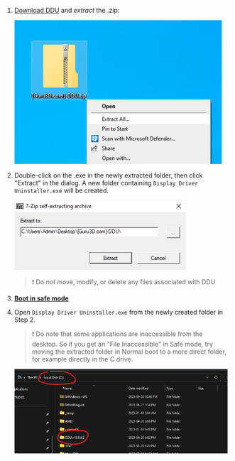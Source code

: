 1. [Download DDU](https://www.guru3d.com/files-get/display-driver-uninstaller-download,19.html) and _extract_ the .zip:

	![dduzip.png](/assets/factoids/dduzip.png)

2. Double-click on the .exe in the newly extracted folder, then click "Extract" in the dialog.
A new folder containing `Display Driver Uninstaller.exe` will be created.

	![dduextract.png](/assets/factoids/dduextract.png)

	> ❗ Do _not_ move, modify, or delete any files associated with DDU

3. [**Boot in safe mode**](https://support.microsoft.com/en-us/help/12376/windows-10-start-your-pc-in-safe-mode) 

4. Open `Display Driver Uninstaller.exe` from the newly created folder in Step 2.

	> ❗ Do note that some applications are inaccessible from the desktop. So if you get an "File Inaccessible" in Safe mode, try moving the extracted folder in Normal boot to a more direct folder, for example directly in the C drive.

	![dduextract_Cdrive.png](/assets/factoids/dduextract_Cdrive.png)
